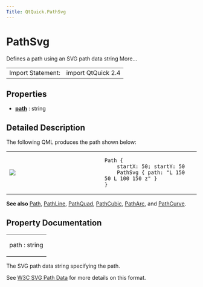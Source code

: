 ```yaml
---
Title: QtQuick.PathSvg
---
```

        
PathSvg
=======

<span class="subtitle"></span>
Defines a path using an SVG path data string More...

|                   |                    |
|-------------------|--------------------|
| Import Statement: | import QtQuick 2.4 |

<span id="properties"></span>
Properties
----------

-   ****[path](#path-prop)**** : string

<span id="details"></span>
Detailed Description
--------------------

The following QML produces the path shown below:

<table>
<colgroup>
<col width="50%" />
<col width="50%" />
</colgroup>
<tbody>
<tr class="odd">
<td><p><img src="https://developer.ubuntu.com/static/devportal_uploaded/42d2ab49-167e-4d4f-bb0a-b4413d64fab8-api/apps/qml/sdk-15.04.6/QtQuick.PathSvg/images/declarative-pathsvg.png" /></p></td>
<td><pre class="qml"><code>Path {
    startX: 50; startY: 50
    PathSvg { path: &quot;L 150 50 L 100 150 z&quot; }
}</code></pre></td>
</tr>
</tbody>
</table>

**See also** [Path](../QtQuick.Path.md), [PathLine](../QtQuick.PathLine.md), [PathQuad](../QtQuick.PathQuad.md), [PathCubic](../QtQuick.PathCubic.md), [PathArc](../QtQuick.PathArc.md), and [PathCurve](../QtQuick.PathCurve.md).

Property Documentation
----------------------

<table>
<colgroup>
<col width="100%" />
</colgroup>
<tbody>
<tr class="odd">
<td><p><span id="path-prop"></span><span class="name">path</span> : <span class="type">string</span></p></td>
</tr>
</tbody>
</table>

The SVG path data string specifying the path.

See [W3C SVG Path Data](http://www.w3.org/TR/SVG/paths.html#PathData) for more details on this format.


